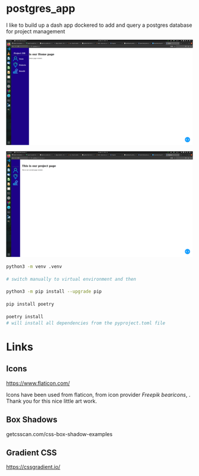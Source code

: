 # postgres_app


I like to build up a dash app dockered to add and query a postgres database for project management

![pic1](./assets/screenshoot1.png)

![pic2](./assets/screenshoot2.png)




```bash 
python3 -m venv .venv

# switch manually to virtual environment and then

python3 -m pip install --upgrade pip

pip install poetry

poetry install 
# will install all dependencies from the pyproject.toml file
```



# Links
## Icons
https://www.flaticon.com/

Icons have been used from flaticon, from icon provider *Freepik* *bearicons*, . Thank you for this nice little art work.


## Box Shadows
getcsscan.com/css-box-shadow-examples



## Gradient CSS
https://cssgradient.io/







